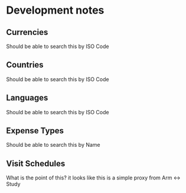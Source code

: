 # Development notes

## Currencies

Should be able to search this by ISO Code

## Countries

Should be able to search this by ISO Code

## Languages

Should be able to search this by ISO Code

## Expense Types

Should be able to search this by Name

## Visit Schedules

What is the point of this? it looks like this is a simple proxy from Arm <-> Study

